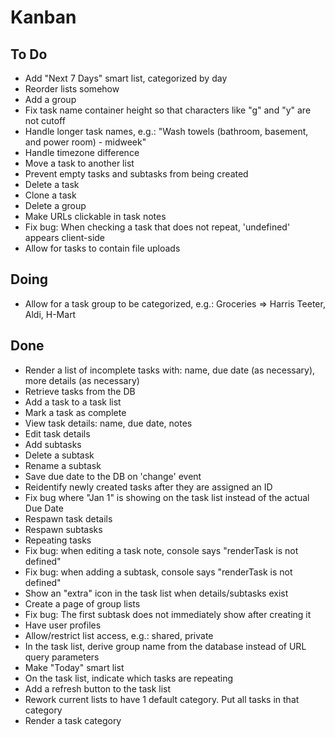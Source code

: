 # Kanban

## To Do
- Add "Next 7 Days" smart list, categorized by day
- Reorder lists somehow
- Add a group
- Fix task name container height so that characters like "g" and "y" are not cutoff
- Handle longer task names, e.g.: "Wash towels (bathroom, basement, and power room) - midweek"
- Handle timezone difference
- Move a task to another list
- Prevent empty tasks and subtasks from being created
- Delete a task
- Clone a task
- Delete a group
- Make URLs clickable in task notes
- Fix bug: When checking a task that does not repeat, 'undefined' appears client-side
- Allow for tasks to contain file uploads

## Doing
- Allow for a task group to be categorized, e.g.: Groceries => Harris Teeter, Aldi, H-Mart

## Done
- Render a list of incomplete tasks with: name, due date (as necessary), more details (as necessary)
- Retrieve tasks from the DB
- Add a task to a task list
- Mark a task as complete
- View task details: name, due date, notes
- Edit task details
- Add subtasks
- Delete a subtask
- Rename a subtask
- Save due date to the DB on 'change' event
- Reidentify newly created tasks after they are assigned an ID
- Fix bug where "Jan 1" is showing on the task list instead of the actual Due Date
- Respawn task details
- Respawn subtasks
- Repeating tasks
- Fix bug: when editing a task note, console says "renderTask is not defined"
- Fix bug: when adding a subtask, console says "renderTask is not defined"
- Show an "extra" icon in the task list when details/subtasks exist
- Create a page of group lists
- Fix bug: The first subtask does not immediately show after creating it 
- Have user profiles
- Allow/restrict list access, e.g.: shared, private
- In the task list, derive group name from the database instead of URL query parameters
- Make "Today" smart list
- On the task list, indicate which tasks are repeating
- Add a refresh button to the task list
- Rework current lists to have 1 default category. Put all tasks in that category
- Render a task category
